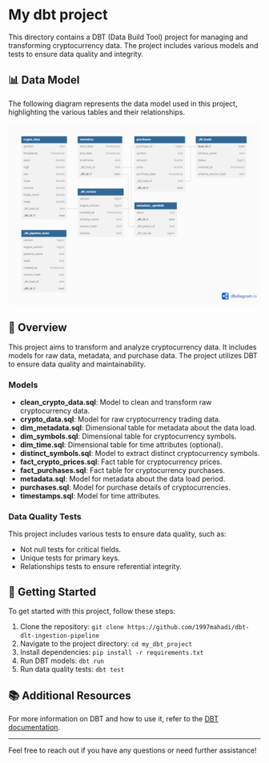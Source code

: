# My dbt project

This directory contains a DBT (Data Build Tool) project for managing and transforming cryptocurrency data. The project includes various models and tests to ensure data quality and integrity.

## 📊 Data Model

The following diagram represents the data model used in this project, highlighting the various tables and their relationships.

![Diagram](diagram4.png)

## 📄 Overview

This project aims to transform and analyze cryptocurrency data. It includes models for raw data, metadata, and purchase data. The project utilizes DBT to ensure data quality and maintainability.

### Models

- **clean_crypto_data.sql**: Model to clean and transform raw cryptocurrency data.
- **crypto_data.sql**: Model for raw cryptocurrency trading data.
- **dim_metadata.sql**: Dimensional table for metadata about the data load.
- **dim_symbols.sql**: Dimensional table for cryptocurrency symbols.
- **dim_time.sql**: Dimensional table for time attributes (optional).
- **distinct_symbols.sql**: Model to extract distinct cryptocurrency symbols.
- **fact_crypto_prices.sql**: Fact table for cryptocurrency prices.
- **fact_purchases.sql**: Fact table for cryptocurrency purchases.
- **metadata.sql**: Model for metadata about the data load period.
- **purchases.sql**: Model for purchase details of cryptocurrencies.
- **timestamps.sql**: Model for time attributes.

### Data Quality Tests

This project includes various tests to ensure data quality, such as:

- Not null tests for critical fields.
- Unique tests for primary keys.
- Relationships tests to ensure referential integrity.

## 🚀 Getting Started

To get started with this project, follow these steps:

1. Clone the repository: `git clone https://github.com/1997mahadi/dbt-dlt-ingestion-pipeline`
2. Navigate to the project directory: `cd my_dbt_project`
3. Install dependencies: `pip install -r requirements.txt`
4. Run DBT models: `dbt run`
5. Run data quality tests: `dbt test`

## 📚 Additional Resources

For more information on DBT and how to use it, refer to the [DBT documentation](https://docs.getdbt.com/).

---

Feel free to reach out if you have any questions or need further assistance!
